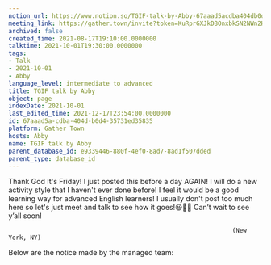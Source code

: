 ```yaml
---
notion_url: https://www.notion.so/TGIF-talk-by-Abby-67aaad5acdba404db0d435731ed35835
meeting_link: https://gather.town/invite?token=KuRprGXJkDBOnxbkSN2NWn2HuHjwl9GJ
archived: false
created_time: 2021-08-17T19:10:00.0000000
talktime: 2021-10-01T19:30:00.0000000
tags:
- Talk
- 2021-10-01
- Abby
language_level: intermediate to advanced
title: TGIF talk by Abby
object: page
indexDate: 2021-10-01
last_edited_time: 2021-12-17T23:54:00.0000000
id: 67aaad5a-cdba-404d-b0d4-35731ed35835
platform: Gather Town
hosts: Abby
name: TGIF talk by Abby
parent_database_id: e9339446-880f-4ef0-8ad7-8ad1f507dded
parent_type: database_id
---
```


Thank God It's Friday! I just posted this before a day AGAIN!
I will do a new activity style that I haven't ever done before! I feel it would be a good learning way for advanced English learners!
I usually don't post too much here so let's just meet and talk to see how it goes!😆👍🏻
Can’t wait to see y’all soon!


                                                                  (New York, NY)
                                                  



Below are the notice made by the managed team:


